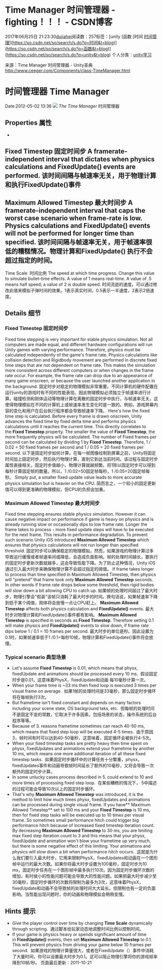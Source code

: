# Time Manager 时间管理器 - fighting！！！ - CSDN博客
2017年06月25日 21:23:30[dujiahei](https://me.csdn.net/dujiahei)阅读数：257标签：[unity																[函数																[时间																[时间管理](https://so.csdn.net/so/search/s.do?q=时间管理&t=blog)](https://so.csdn.net/so/search/s.do?q=时间&t=blog)](https://so.csdn.net/so/search/s.do?q=函数&t=blog)](https://so.csdn.net/so/search/s.do?q=unity&t=blog)
个人分类：[unity学习](https://blog.csdn.net/dujiahei/article/category/6975775)
                
来源：Time Manager 时间管理器 - Unity圣典
http://www.ceeger.com/Components/class-TimeManager.html
# 时间管理器 Time Manager
Date:2012-05-02 13:36
![](http://www.ceeger.com/Components/Images/class-TimeManager-0.jpg)
*The Time Manager* 时间管理器
## Properties 属性
- 
Fixed Timestep 固定时间步
A framerate-independent interval that dictates when physics calculations and **FixedUpdate()** events are performed.
该时间间隔与帧速率无关，用于物理计算和执行FixedUpdate()事件
- 
Maximum Allowed Timestep
最大时间步
A framerate-independent interval that caps the worst case scenario when frame-rate is low. Physics calculations and **FixedUpdate()** events will not be performed for longer time than specified.
该时间间隔与帧速率无关，用于帧速率很低的糟糕情况。物理计算和FixedUpdate() 执行不会超过指定的时间。
- 
Time Scale 
时间比例
The speed at which time progress. Change this value to simulate bullet-time effects. A value of 1 means real-time. A value of .5 means half speed; a value of 2 is double speed.
时间流逝的速度。可以通过修改此值来模拟子弹时间的效果。1表示真实时间，0.5表示一半速度，2表示2倍速度。
## Details 细节
### Fixed Timestep 固定时间步
Fixed time stepping is very important for stable physics simulation. Not all computers are made equal, and different hardware configurations will run Unity games with varying performance. Therefore, physics must be calculated independently of the game's
 frame rate. Physics calculations like collision detection and Rigidbody movement are performed in discrete fixed time steps that are not dependent on frame rate. This makes the simulation more consistent across different computers or when changes in the frame
 rate occur. For example, the frame rate can drop due to an appearance of many game onscreen, or because the user launched another application in the background.
固定时步对稳定的物理模拟非常重要。不同计算机的硬件配置在运行unity的游戏时有不同的性能表现。因此物理模拟必须独立于帧速率进行计算。碰撞检测和刚体运动等物理计算在离散的固定时步中执行，与帧速率无关。这使得物理模拟在不同的计算机上或帧速率发生变化时是一致的。例如，游戏屏幕内容的变化和用户在后台执行程序都会导致帧速率下降。
Here's how the fixed time step is calculated. Before every frame is drawn onscreen, Unity advances the fixed time by fixed delta time and performs physics calculations until it reaches the current time. This directly correlates to the **Fixed Timestep** property.
 The smaller the value of **Fixed Timestep**, the more frequently physics will be calculated. The number of Fixed frames per second can be calculated by dividing 1 by **Fixed Timestep**. Therefore, 1 / 0.02 = 50 fixed frames per second
 and 1 / 0.05 = 20 fixed frames per second.
以下是固定时步如何计算。在每一帧图像绘制到屏幕之前，Unity将固定时间加上固定时步，然后执行物理计算，直到它到达当前时间。该过程与固定时步属性直接相关。固定时步值越小，物理计算就越频繁。将1除以固定时步可以得到每秒计算固定帧的数量。所以，1 /0.02=50固定帧每秒，1 /0.05=20固定帧每秒。
Simply put, a smaller fixed update value leads to more accurate physics simulation but is heavier on the CPU.
简而言之，一个较小的固定更新值可以得到更准确的物理模拟，但CPU的负担会加重。
### Maximum Allowed Timestep 最大时间步
Fixed time stepping ensures stable physics simulation. However it can cause negative impact on performance if game is heavy on physics and is already running slow or occasionally dips to low frame rate. Longer the frame takes to process - more fixed update
 steps will have to be executed for the next frame. This results in performance degradation. To prevent such scenario Unity iOS introduced **Maximum Allowed Timestep** which ensures that physics calculations will not run longer than specified threshold.
固定时步可以确保稳定的物理模拟。然而，如果游戏的物理计算过多导致运行缓慢或者帧速率间或降低，会造成负面影响。帧的处理时间越长，要执行的固定时步更新次数就越多，这会导致性能下降。为了防止这种情况，Unity iOS通过引入最大时步来确保物理计算不会超过指定的阈值。
If frame takes longer to process than time specified in Maximum Allowed Timestep, then physics will "pretend" that frame took only **Maximum Allowed Timestep** seconds. In other words if frame rate drops below some threshold, then rigid bodies
 will slow down a bit allowing CPU to catch up.
如果帧的处理时间超过了最大时步，物理引擎会"假装"该帧只消耗了最大时步的时间。换句话说，如果帧速率下降到低于某个阈值，刚体将会放慢一点让CPU赶上。
**Maximum Allowed Timestep** affects both physics calculation and **FixedUpdate()** events.
最大时步对物理计算和FixedUpdate()事件都有影响。
**Maximum Allowed Timestep** is specified in seconds as **Fixed Timestep**. Therefore setting 0.1 will make physics and **FixedUpdate()** events to slow down, if frame rate dips below 1 / 0.1 = 10 frames per second.
最大时步的单位是秒。因此设置为0.1时，如果帧速率低于1 /0.1=每秒10帧，物理计算和FixedUpdate()事件将会放慢。
### Typical scenario 典型场景
- Let's assume **Fixed Timestep** is 0.01, which means that physx, fixedUpdate and animations should be processed every 10 ms. 
假设固定时步是0.01，这意味着PhysX，fixedUpdate和动画 每10毫秒计算一次。
- When your frame time is ~33 ms then fixed loop is executed 3 times per visual frame on average. 
如果1帧的处理时间是33毫秒，那么固定时步循环将在每帧执行3次。
- But frametime isn't fixed constant and depends on many factors including your scene state, OS background taks, etc. 
但每帧的处理时间不是固定不变的常数，它取决于许多因素，包括场景的状态，操作系统的后台程序等等。
- Because of 3. reasons frametime sometimes can reach 40-50 ms, which means that fixed step loop will be executed 4-5 times. 
由于原因3，帧时间有时可以达到40-50毫秒，这意味着，固定循环会被执行4-5次。
- When your fixed timestep tasks are pretty heavy then time spent on physx, fixedUpdates and animations extend your frametime by another 10 ms, which means one more additional iteration of all these fixed timestep tasks. 
如果固定时步循环中的计算任务十分繁重，physx，fixedUpdates事件和动画导致帧时间延长了额外的10毫秒，又将会导致一次额外的固定时步计算。
- In some unlucky cases process described in 5. could extend to 10 and more times of processing fixed step loop. 
在某些糟糕的情况下， 5中描述的过程可能会导致10次以上的固定时步循环。
- That's why **Maximum Allowed Timestep** was introduced, it is the method to limit how much times physx, fixedUpdates and animations can be processed during single visual frame. If you have** Maximum Allowed Timestep** set
 to 100 ms and your **Fixed Timestep** is 10 ms, then for fixed step tasks will be executed up to 10 times per visual frame. So sometimes small performance hitch could trigger big performance hitch because of increased fixed timestep iteration
 count. By decreasing **Maximum Allowed Timestep** to 30 ms, you are limiting max fixed step iteration count to 3 and this means that your physx, fixedUpdate and animation won't blow your frametime up very much, but there is some negative effect
 of this limiting. Your animations and physics will slow down a bit when performance hitch occurs. 
这就是为什么我们要引入最大时步，它用来限制PhysX，fixedUpdates和动画在一个图形帧中运行的最大次数。如果你将最大时步设置为100毫秒，固定时步为10 ms，固定时步任务在一个图形帧中最多执行10次。因为固定时步循环次数的增加，有时侯小的性能问题可能会导致大的性能问题。如果把最大时步减少至30毫秒，固定时步循环的次数将限制为最多为3次，这意味着PhysX，fixedUpdate和动画不会导致帧的处理时间大大延长。但限制也有一定的负面影响。当性能出现问题时，你的动画和物理模拟会稍稍变慢。
## Hints 提示
- Give the player control over time by changing **Time Scale** dynamically through scripting. 
通过脚本给玩家动态地调整时间比例以控制时间。
- If your game is physics heavy or spends significant amount of time in **FixedUpdate()** events, then set **Maximum Allowed Timestep** to 0.1. This will prevent physics from driving your game below 10 frames
 per second. 
如果游戏的物理计算量很大，或者在FixedUpdate（）事件中消耗了大量时间，你可以设置最大时步为0.1。这可以阻止物理引擎将你的游戏帧率降到10帧/秒。
页面最后更新：2011-10-21


